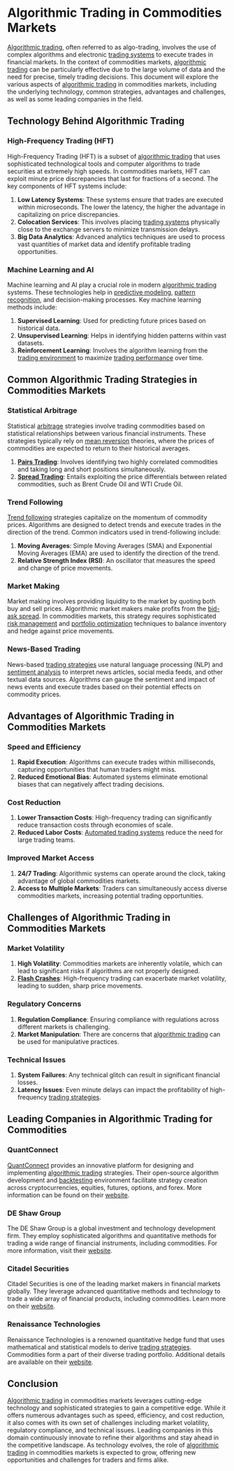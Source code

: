 # Algorithmic Trading in Commodities Markets

[Algorithmic trading](../a/algorithmic_trading.md), often referred to as algo-trading, involves the use of complex algorithms and electronic [trading systems](../t/trading_systems.md) to execute trades in financial markets. In the context of commodities markets, [algorithmic trading](../a/algorithmic_trading.md) can be particularly effective due to the large volume of data and the need for precise, timely trading decisions. This document will explore the various aspects of [algorithmic trading](../a/algorithmic_trading.md) in commodities markets, including the underlying technology, common strategies, advantages and challenges, as well as some leading companies in the field.

## Technology Behind Algorithmic Trading

### High-Frequency Trading (HFT)

High-Frequency Trading (HFT) is a subset of [algorithmic trading](../a/algorithmic_trading.md) that uses sophisticated technological tools and computer algorithms to trade securities at extremely high speeds. In commodities markets, HFT can exploit minute price discrepancies that last for fractions of a second. The key components of HFT systems include:

1. **Low Latency Systems**: These systems ensure that trades are executed within microseconds. The lower the latency, the higher the advantage in capitalizing on price discrepancies.
2. **Colocation Services**: This involves placing [trading systems](../t/trading_systems.md) physically close to the exchange servers to minimize transmission delays.
3. **Big Data Analytics**: Advanced analytics techniques are used to process vast quantities of market data and identify profitable trading opportunities.

### Machine Learning and AI

Machine learning and AI play a crucial role in modern [algorithmic trading](../a/algorithmic_trading.md) systems. These technologies help in [predictive modeling](../p/predictive_modeling.md), [pattern recognition](../p/pattern_recognition.md), and decision-making processes. Key machine learning methods include:

1. **Supervised Learning**: Used for predicting future prices based on historical data.
2. **Unsupervised Learning**: Helps in identifying hidden patterns within vast datasets.
3. **Reinforcement Learning**: Involves the algorithm learning from the [trading environment](../t/trading_environment.md) to maximize [trading performance](../t/trading_performance.md) over time.

## Common Algorithmic Trading Strategies in Commodities Markets

### Statistical Arbitrage

Statistical [arbitrage](../a/arbitrage.md) strategies involve trading commodities based on statistical relationships between various financial instruments. These strategies typically rely on [mean reversion](../m/mean_reversion.md) theories, where the prices of commodities are expected to return to their historical averages.

1. **[Pairs Trading](../p/pairs_trading.md)**: Involves identifying two highly correlated commodities and taking long and short positions simultaneously.
2. **[Spread Trading](../s/spread_trading.md)**: Entails exploiting the price differentials between related commodities, such as Brent Crude Oil and WTI Crude Oil.

### Trend Following

[Trend following](../t/trend_following.md) strategies capitalize on the momentum of commodity prices. Algorithms are designed to detect trends and execute trades in the direction of the trend. Common indicators used in trend-following include:

1. **Moving Averages**: Simple Moving Averages (SMA) and Exponential Moving Averages (EMA) are used to identify the direction of the trend.
2. **Relative Strength Index (RSI)**: An oscillator that measures the speed and change of price movements.

### Market Making

Market making involves providing liquidity to the market by quoting both buy and sell prices. Algorithmic market makers make profits from the [bid-ask spread](../b/bid-ask_spread.md). In commodities markets, this strategy requires sophisticated [risk management](../r/risk_management.md) and [portfolio optimization](../p/portfolio_optimization.md) techniques to balance inventory and hedge against price movements.

### News-Based Trading

News-based [trading strategies](../t/trading_strategies.md) use natural language processing (NLP) and [sentiment analysis](../s/sentiment_analysis.md) to interpret news articles, social media feeds, and other textual data sources. Algorithms can gauge the sentiment and impact of news events and execute trades based on their potential effects on commodity prices.

## Advantages of Algorithmic Trading in Commodities Markets

### Speed and Efficiency

1. **Rapid Execution**: Algorithms can execute trades within milliseconds, capturing opportunities that human traders might miss.
2. **Reduced Emotional Bias**: Automated systems eliminate emotional biases that can negatively affect trading decisions.

### Cost Reduction

1. **Lower Transaction Costs**: High-frequency trading can significantly reduce transaction costs through economies of scale.
2. **Reduced Labor Costs**: [Automated trading systems](../a/automated_trading_systems.md) reduce the need for large trading teams.

### Improved Market Access

1. **24/7 Trading**: Algorithmic systems can operate around the clock, taking advantage of global commodities markets.
2. **Access to Multiple Markets**: Traders can simultaneously access diverse commodities markets, increasing potential trading opportunities.

## Challenges of Algorithmic Trading in Commodities Markets

### Market Volatility

1. **High Volatility**: Commodities markets are inherently volatile, which can lead to significant risks if algorithms are not properly designed.
2. **[Flash Crashes](../f/flash_crashes.md)**: High-frequency trading can exacerbate market volatility, leading to sudden, sharp price movements.

### Regulatory Concerns

1. **Regulation Compliance**: Ensuring compliance with regulations across different markets is challenging.
2. **Market Manipulation**: There are concerns that [algorithmic trading](../a/algorithmic_trading.md) can be used for manipulative practices.

### Technical Issues

1. **System Failures**: Any technical glitch can result in significant financial losses.
2. **Latency Issues**: Even minute delays can impact the profitability of high-frequency [trading strategies](../t/trading_strategies.md).

## Leading Companies in Algorithmic Trading for Commodities

### QuantConnect

[QuantConnect](../q/quantconnect.md) provides an innovative platform for designing and implementing [algorithmic trading](../a/algorithmic_trading.md) strategies. Their open-source algorithm development and [backtesting](../b/backtesting.md) environment facilitate strategy creation across cryptocurrencies, equities, futures, options, and forex.
More information can be found on their [website](https://www.quantconnect.com/).

### DE Shaw Group

The DE Shaw Group is a global investment and technology development firm. They employ sophisticated algorithms and quantitative methods for trading a wide range of financial instruments, including commodities.
For more information, visit their [website](https://www.deshaw.com/).

### Citadel Securities

Citadel Securities is one of the leading market makers in financial markets globally. They leverage advanced quantitative methods and technology to trade a wide array of financial products, including commodities.
Learn more on their [website](https://www.citadelsecurities.com/).

### Renaissance Technologies

Renaissance Technologies is a renowned quantitative hedge fund that uses mathematical and statistical models to derive [trading strategies](../t/trading_strategies.md). Commodities form a part of their diverse trading portfolio.
Additional details are available on their [website](https://www.rentec.com/).

## Conclusion

[Algorithmic trading](../a/algorithmic_trading.md) in commodities markets leverages cutting-edge technology and sophisticated strategies to gain a competitive edge. While it offers numerous advantages such as speed, efficiency, and cost reduction, it also comes with its own set of challenges including market volatility, regulatory compliance, and technical issues. Leading companies in this domain continuously innovate to refine their algorithms and stay ahead in the competitive landscape. As technology evolves, the role of [algorithmic trading](../a/algorithmic_trading.md) in commodities markets is expected to grow, offering new opportunities and challenges for traders and firms alike.